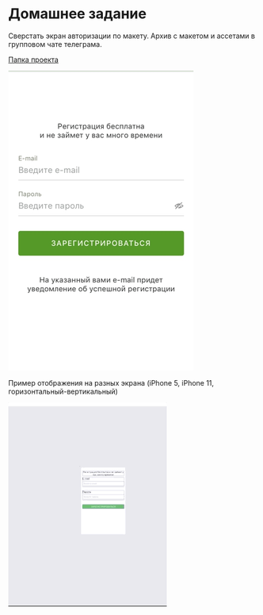 # Домашнее задание

Сверстать экран авторизации по макету. Архив с макетом и ассетами в групповом чате телеграма.

[Папка проекта](https://github.com/flyer2001/iOSCources2019/tree/master/Lesson%2008%20AutoLayout%20HW/AutoLayoutForm)

![structure](https://github.com/flyer2001/iOSCources2019/blob/master/Lesson%2008%20AutoLayout%20HW/Registration.jpg)

Пример отображения на разных экрана (iPhone 5, iPhone 11, горизонтальный-вертикальный)

![demo](https://github.com/flyer2001/iOSCources2019/blob/master/Lesson%2008%20AutoLayout%20HW/demo.gif)
